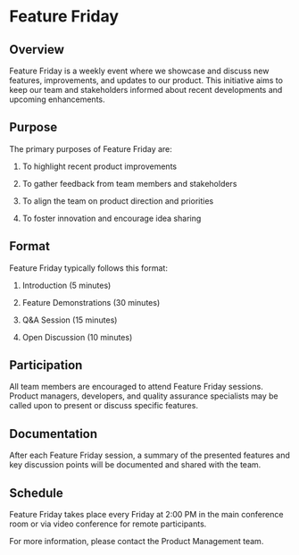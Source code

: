 # Feature Friday

## Overview

Feature Friday is a weekly event where we showcase and discuss new features, improvements, and updates to our product. This initiative aims to keep our team and stakeholders informed about recent developments and upcoming enhancements.

## Purpose

The primary purposes of Feature Friday are:

1. To highlight recent product improvements

2. To gather feedback from team members and stakeholders

3. To align the team on product direction and priorities

4. To foster innovation and encourage idea sharing

## Format

Feature Friday typically follows this format:

1. Introduction (5 minutes)

2. Feature Demonstrations (30 minutes)

3. Q&A Session (15 minutes)

4. Open Discussion (10 minutes)

## Participation

All team members are encouraged to attend Feature Friday sessions. Product managers, developers, and quality assurance specialists may be called upon to present or discuss specific features.

## Documentation

After each Feature Friday session, a summary of the presented features and key discussion points will be documented and shared with the team.

## Schedule

Feature Friday takes place every Friday at 2:00 PM in the main conference room or via video conference for remote participants.

For more information, please contact the Product Management team.